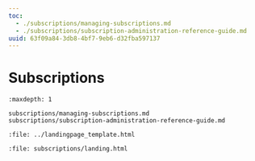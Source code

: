 ```yaml
---
toc:
  - ./subscriptions/managing-subscriptions.md
  - ./subscriptions/subscription-administration-reference-guide.md
uuid: 63f09a84-3db8-4bf7-9eb6-d32fba597137
---
```

# Subscriptions

```{toctree}
:maxdepth: 1

subscriptions/managing-subscriptions.md
subscriptions/subscription-administration-reference-guide.md
```

```{raw} html
:file: ../landingpage_template.html
```

```{raw} html
:file: subscriptions/landing.html
```
